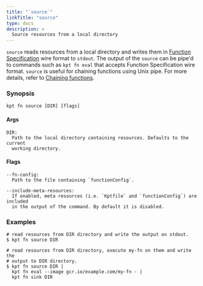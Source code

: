 ```yaml
---
title: "`source`"
linkTitle: "source"
type: docs
description: >
  Source resources from a local directory
---
```


<!--mdtogo:Short
    Source resources from a local directory
-->

`source` reads resources from a local directory and writes them in [Function
Specification] wire format to `stdout`. The output of the `source` can be pipe'd
to commands such as `kpt fn eval` that accepts Function Specification wire
format. `source` is useful for chaining functions using Unix pipe. For more
details, refer to [Chaining functions].

### Synopsis

<!--mdtogo:Long-->

```
kpt fn source [DIR] [flags]
```

#### Args

```
DIR:
  Path to the local directory containing resources. Defaults to the current
  working directory.
```

#### Flags

```
--fn-config:
  Path to the file containing `functionConfig`.

--include-meta-resources:
  If enabled, meta resources (i.e. `Kptfile` and `functionConfig`) are included
  in the output of the command. By default it is disabled.

```

<!--mdtogo-->

### Examples

<!--mdtogo:Examples-->

```
# read resources from DIR directory and write the output on stdout.
$ kpt fn source DIR
```

```
# read resources from DIR directory, execute my-fn on them and write the
# output to DIR directory.
$ kpt fn source DIR |
  kpt fn eval --image gcr.io/example.com/my-fn - |
  kpt fn sink DIR
```

<!--mdtogo-->

[chaining functions]: /book/04-using-functions/02-imperative-function-execution?id=chaining-functions-using-the-unix-pipe
[function specification]: /book/05-developing-functions/01-functions-specification
